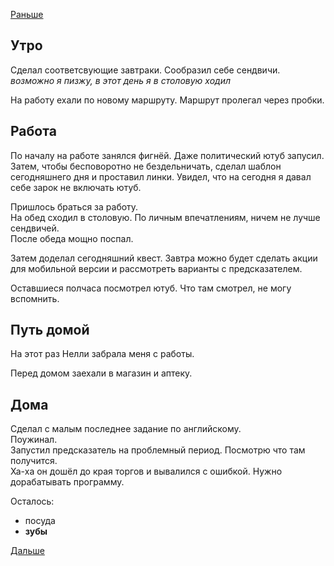 [Раньше](2019.10.08.md)
## Утро
Сделал соответсвующие завтраки. Сообразил себе сендвичи.  
*возможно я пизжу, в этот день я в столовую ходил*

На работу ехали по новому маршруту. Маршрут пролегал через пробки.
## Работа
По началу на работе занялся фигнёй. Даже политический ютуб запусил.  
Затем, чтобы бесповоротно не бездельничать, сделал шаблон сегодняшнего дня и проставил линки. Увидел, что на сегодня я давал себе зарок не включать ютуб.  

Пришлось браться за работу.  
На обед сходил в столовую. По личным впечатлениям, ничем не лучше сендвичей.  
После обеда мощно поспал.

Затем доделал сегодняшний квест. Завтра можно будет сделать акции для мобильной версии и рассмотреть варианты с предсказателем.

Оставшиеся полчаса посмотрел ютуб. Что там смотрел, не могу вспомнить.
## Путь домой
На этот раз Нелли забрала меня с работы.

Перед домом заехали в магазин и аптеку.
## Дома
Сделал с малым последнее задание по английскому.  
Поужинал.  
Запустил предсказатель на проблемный период. Посмотрю что там получится.  
Ха-ха он дошёл до края торгов и вывалился с ошибкой. Нужно дорабатывать программу.

Осталось:
 - посуда
 - **зубы**

[Дальше](2019.10.10.md)